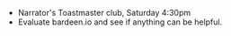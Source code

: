 - Narrator's Toastmaster club, Saturday 4:30pm
- Evaluate bardeen.io and see if anything can be helpful.